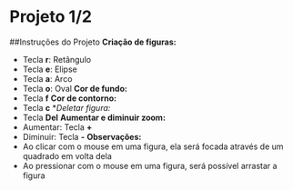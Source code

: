 # Projeto 1/2
##Instruções do Projeto
**Criação de figuras:**
- Tecla **r**: Retângulo
- Tecla **e**: Elipse
- Tecla **a**: Arco
- Tecla **o**: Oval
**Cor de fundo:**
- Tecla **f**
**Cor de contorno:**
- Tecla **c**
**Deletar figura:*
- Tecla **Del**
**Aumentar e diminuir zoom:**
- Aumentar: Tecla **+**
- Diminuir: Tecla **-**
**Observações:**
- Ao clicar com o mouse em uma figura, ela será focada através de um quadrado em volta dela
- Ao pressionar com o mouse em uma figura, será possível arrastar a figura
